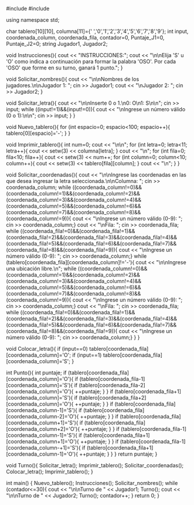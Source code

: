 #include <iostream>
#include <iomanip>

using namespace std;

char tablero[10][10], columna[11]={' ','0','1','2','3','4','5','6','7','8','9'};
int input, coordenada_column, coordenada_fila, contador=0, Puntaje_J1=0, Puntaje_J2=0;
string Jugador1, Jugador2;

void Instrucciones(){
    cout << "INSTRUCCIONES:";
    cout << "\n\nElija 'S' u 'O' como indica a continuación para formar la palabra 'OSO'. Por cada 'OSO' que forme en su turno, ganará 1 punto.";
}
    
void Solicitar_nombres(){
    cout << "\n\nNombres de los jugadores.\n\nJugador 1: ";
    cin >> Jugador1;
    cout << "\nJugador 2: ";
    cin >> Jugador2;
}

void Solicitar_letra(){
    cout << "\n\nInserte 0 o 1.\n0: O\n1: S\n\n";
    cin >> input;
    while ((input!=1)&&(input!=0)){
        cout << "\nIngrese un número válido (0 o 1):\n\n";
        cin >> input;
    }
}

void Nuevo_tablero(){
    for (int espacio=0; espacio<100; espacio++){
            tablero[0][espacio]='-';
    }
}

void Imprimir_tablero(){
    int num=0;
    cout << "\n\n";
    for (int letra=0; letra<11; letra++){
            cout << setw(3) << columna[letra];
    }
    cout << "\n"; 
    for (int fila=0; fila<10; fila++){
        cout << setw(3) << num++;
        for (int column=0; column<10; column++){
            cout << setw(3) << tablero[fila][column];
        }
        cout << "\n";
    }
}

void Solicitar_coordenadas(){
    cout << "\n\nIngrese las coordenadas en las que desea ingresar la letra seleccionada.\n\nColumna: ";
    cin >> coordenada_column;
    while ((coordenada_column!=0)&&(coordenada_column!=1)&&(coordenada_column!=2)&&(coordenada_column!=3)&&(coordenada_column!=4)&&(coordenada_column!=5)&&(coordenada_column!=6)&&(coordenada_column!=7)&&(coordenada_column!=8)&&(coordenada_column!=9)){
        cout << "\nIngrese un número válido (0-9): ";
        cin >> coordenada_column;}
    cout << "\nFila: ";
    cin >> coordenada_fila;
    while ((coordenada_fila!=0)&&(coordenada_fila!=1)&&(coordenada_fila!=2)&&(coordenada_fila!=3)&&(coordenada_fila!=4)&&(coordenada_fila!=5)&&(coordenada_fila!=6)&&(coordenada_fila!=7)&&(coordenada_fila!=8)&&(coordenada_fila!=9)){
        cout << "\nIngrese un número válido (0-9): ";
        cin >> coordenada_column;}
        while (tablero[coordenada_fila][coordenada_column]!='-'){
        cout << "\n\nIngrese una ubicación libre.\n";
        while ((coordenada_column!=0)&&(coordenada_column!=1)&&(coordenada_column!=2)&&(coordenada_column!=3)&&(coordenada_column!=4)&&(coordenada_column!=5)&&(coordenada_column!=6)&&(coordenada_column!=7)&&(coordenada_column!=8)&&(coordenada_column!=9)){
        cout << "\nIngrese un número válido (0-9): ";
        cin >> coordenada_column;}
        cout << "\nFila: ";
        cin >> coordenada_fila;
        while ((coordenada_fila!=0)&&(coordenada_fila!=1)&&(coordenada_fila!=2)&&(coordenada_fila!=3)&&(coordenada_fila!=4)&&(coordenada_fila!=5)&&(coordenada_fila!=6)&&(coordenada_fila!=7)&&(coordenada_fila!=8)&&(coordenada_fila!=9)){
        cout << "\nIngrese un número válido (0-9): ";
        cin >> coordenada_column;}
    }
}

void Colocar_letra(){
        if (input==0) tablero[coordenada_fila][coordenada_column]='O';
        if (input==1) tablero[coordenada_fila][coordenada_column]='S';
}

int Punto(){
    int puntaje;
    if (tablero[coordenada_fila][coordenada_column]='O'){
        if (tablero[coordenada_fila-1][coordenada_column]='S'){
            if (tablero[coordenada_fila-2][coordenada_column]='O'){
                ++puntaje;
            }
        }
        if (tablero[coordenada_fila+1][coordenada_column]='S'){
            if (tablero[coordenada_fila+2][coordenada_column]='O'){
                ++puntaje;
            }
        }
        if (tablero[coordenada_fila][coordenada_column-1]='S'){
            if (tablero[coordenada_fila][coordenada_column-2]='O'){
                ++puntaje;
            }
        }
        if (tablero[coordenada_fila][coordenada_column+1]='S'){
            if (tablero[coordenada_fila][coordenada_column+2]='O'){
                ++puntaje;
            }
        }
        if (tablero[coordenada_fila-1][coordenada_column-1]='S'){
            if (tablero[coordenada_fila+1][coordenada_column+1]='O'){
                ++puntaje;
            }
        }
        if (tablero[coordenada_fila-1][coordenada_column-+1]='S'){
            if (tablero[coordenada_fila+1][coordenada_column-1]='O'){
                ++puntaje;
            }
        }
    }
    return puntaje;
}

void Turno(){
    Solicitar_letra();
    Imprimir_tablero();
    Solicitar_coordenadas();
    Colocar_letra();
    Imprimir_tablero();
}

int main() {
    Nuevo_tablero();
    Instrucciones();
    Solicitar_nombres();
    while (contador<=30){
    cout << "\n\nTurno de " << Jugador1;
        Turno();
    cout << "\n\nTurno de " << Jugador2;
        Turno();
    contador++;
    }
    return 0;
}
